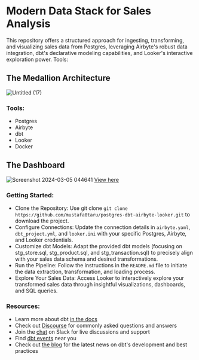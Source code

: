 # Modern Data Stack for Sales Analysis
This repository offers a structured approach for ingesting, transforming, and visualizing sales data from Postgres, leveraging Airbyte's robust data integration, dbt's declarative modeling capabilities, and Looker's interactive exploration power.
Tools:

## The Medallion Architecture
![Untitled (17)](https://github.com/mustafa0taru/postgres-dbt-airbyte-looker/assets/81088966/95962f9d-c2ee-41bd-9bd2-2bb7cc81bab7)

### Tools:
- Postgres 
- Airbyte 
- dbt 
- Looker
- Docker
## The Dashboard
![Screenshot 2024-03-05 044641](https://github.com/mustafa0taru/postgres-dbt-airbyte-looker/assets/81088966/47f50462-549a-48da-8cd4-b657120a9e79)
[View here](https://lookerstudio.google.com/reporting/e98b2842-104a-4306-8569-0c6858228bf4/page/D77qD)

### Getting Started:

- Clone the Repository: Use git clone `git clone https://github.com/mustafa0taru/postgres-dbt-airbyte-looker.git` to download the project.
- Configure Connections: Update the connection details in `airbyte.yaml`, `dbt_project.yml`, and `looker.ini` with your specific Postgres, Airbyte, and Looker credentials.
- Customize dbt Models: Adapt the provided dbt models (focusing on stg_store.sql, stg_product.sql, and stg_transaction.sql) to precisely align with your sales data schema and desired transformations.
- Run the Pipeline: Follow the instructions in the `README.md` file to initiate the data extraction, transformation, and loading process.
- Explore Your Sales Data: Access Looker to interactively explore your transformed sales data through insightful visualizations, dashboards, and SQL queries.

### Resources:
- Learn more about dbt [in the docs](https://docs.getdbt.com/docs/introduction)
- Check out [Discourse](https://discourse.getdbt.com/) for commonly asked questions and answers
- Join the [chat](https://community.getdbt.com/) on Slack for live discussions and support
- Find [dbt events](https://events.getdbt.com) near you
- Check out [the blog](https://blog.getdbt.com/) for the latest news on dbt's development and best practices
